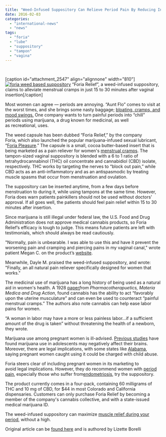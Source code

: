```yaml
---
title: "Weed-Infused Suppository Can Relieve Period Pain By Reducing Inflammation"
date: 2016-02-03
categories: 
  - "international-news"
  - "news"
tags: 
  - "foria"
  - "lube"
  - "suppository"
  - "tampon"
  - "vagina"
---
```


 

\[caption id="attachment\_2547" align="alignnone" width="810"\][![foria weed based suppository](http://mcawarenessnz.org/wp-content/uploads/2016/02/foria-suppository-810x450.jpg)](http://mcawarenessnz.org/wp-content/uploads/2016/02/foria-suppository-810x450.jpg) “Foria Relief”, a weed-infused suppository, claims to alleviate menstrual cramps in just 15 to 30 minutes after vaginal insertion\[/caption\]

Most women can agree — periods are annoying. “Aunt Flo” comes to visit at the worst times, and she brings some nasty baggage; [bloating, cramps, and mood swings.](http://www.medicaldaily.com/menstrual-cycle-7-little-known-things-about-periods-and-female-body-330874) One company wants to turn painful periods into “chill” periods using marijuana, a drug known for medicinal, as well as recreational, uses.

The weed capsule has been dubbed “Foria Relief,” by the company Foria, which also launched the popular marijuana-infused sexual lubricant, “[Foria Pleasure](http://www.medicaldaily.com/sex-fire-foria-marijuana-infused-sex-lube-will-get-your-vagina-high-multiple-orgasms-15-minutes).” The capsule is a small, cocoa butter-based insert that is being marketed as a pain reliever for women's [menstrual cramps](http://www.medicaldaily.com/menstrual-cramps-6-home-remedies-247558). The tampon-sized vaginal suppository is blended with a 6 to 1 ratio of tetrahydrocannabinol (THC) oil concentrate and cannabidiol (CBD) isolate, respectively. THC works by targeting the nerves to “block out pain,” while CBD acts as an anti-inflammatory and as an antispasmodic by treating muscle spasms that occur from menstruation and ovulation.

The suppository can be inserted anytime, from a few days before menstruation to during it, while using tampons at the same time. However, Foria does warn patients painkillers should not be used without doctors' approval. If all goes well, the patients should feel pain relief within 15 to 30 minutes after insertion.

Since marijuana is still illegal under federal law, the U.S. Food and Drug Administration does not approve medical cannabis products, so Foria Relief’s efficacy is tough to judge. This means future patients are left with testimonials, which should always be read cautiously.

"Normally, pain is unbearable. I was able to use this and have it prevent the worsening pain and cramping and piercing pains in my vaginal canal," wrote patient Megan C. on the product’s [website](https://foriapleasure.com/products/foria-pleasure).

Meanwhile, Dayle M. praised the weed-infused suppository, and wrote: "Finally, an all natural pain reliever specifically designed for women that works."

The medicinal use of marijuana has a long history of being used as a natural aid in women's health. A 1928 [paper](https://books.google.com/books?id=Fl2hAwAAQBAJ&dq=Dysmenine&q=cramps#v=onepage&q=cramps&f=false)_from Pharmacotherapuetics, Materia Medica and Drug Action_, found cannabis has the ability to act “favorably upon the uterine musculature” and can even be used to counteract “painful menstrual cramps.” The authors also note cannabis can help ease labor pains for women.

“A woman in labor may have a more or less painless labor…if a sufficient amount of the drug is taken” without threatening the health of a newborn, they wrote.

Marijuana use among pregnant women is ill-advised. [Previous studies](http://www.medicaldaily.com/will-regular-marijuana-use-turn-teen-brains-mush-yes-say-psychologists-297354) have found marijuana use in adolescents may negatively affect their brains. Moreover, there are legal implications, with some states like [Alabama](http://www.al.com/news/index.ssf/2015/09/when_the_womb_is_a_crime_scene.html), saying pregnant women caught using it could be charged with child abuse.

Foria steers clear of including pregnant women in its marketing to avoid legal implications. However, they do recommend women with [period pain](http://www.medicaldaily.com/menstruation-and-female-brain-how-fluctuating-hormone-levels-impact-cognitive-341788), especially those who suffer from[endometriosis](http://www.mayoclinic.org/diseases-conditions/endometriosis/basics/definition/con-20013968), try the suppository.

The product currently comes in a four-pack, containing 60 milligrams of THC and 10 mg of CBD, for $44 in most Colorado and California dispensaries. Customers can only purchase Foria Relief by becoming a member of the company's cannabis collective, and with a state-issued medical marijuana ID.

The weed-infused suppository can maximize [muscle relief during your period](http://www.medicaldaily.com/what-menstrual-cycle-marathon-runner-and-womens-rights-have-common-closer-look-female-348992), without a high.

Original article can be [found here](http://www.medicaldaily.com/womens-health-and-marijuana-weed-infused-suppository-can-relieve-period-pain-371402) and is authored by Lizette Borelli
